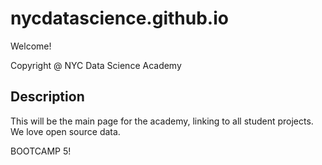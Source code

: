 # nycdatascience.github.io

Welcome!

 Copyright @ NYC Data Science Academy


## Description

This will be the main page for the academy, linking to all student projects. We love open source data.

BOOTCAMP 5!
